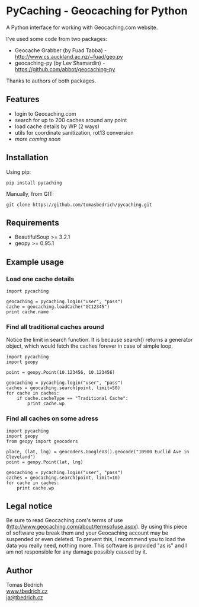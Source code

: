 # PyCaching - Geocaching for Python

A Python interface for working with Geocaching.com website.

I've used some code from two packages:

- Geocache Grabber (by Fuad Tabba) - http://www.cs.auckland.ac.nz/~fuad/geo.py
- geocaching-py (by Lev Shamardin) - https://github.com/abbot/geocaching-py

Thanks to authors of both packages.

## Features
- login to Geocaching.com
- search for up to 200 caches around any point
- load cache details by WP (2 ways)
- utils for coordinate sanitization, rot13 conversion
- _more coming soon_

## Installation

Using pip:

    pip install pycaching

Manually, from GIT:

    git clone https://github.com/tomasbedrich/pycaching.git

## Requirements
- BeautifulSoup >= 3.2.1
- geopy >= 0.95.1

## Example usage

### Load one cache details

    import pycaching

    geocaching = pycaching.login("user", "pass")
    cache = geocaching.loadCache("GC12345")
    print cache.name

### Find all traditional caches around

Notice the limit in search function. It is because search() returns a generator object, which would fetch the caches forever in case of simple loop.

    import pycaching
    import geopy
    
    point = geopy.Point(10.123456, 10.123456)

    geocaching = pycaching.login("user", "pass")
    caches = geocaching.search(point, limit=50)
    for cache in caches:
        if cache.cacheType == "Traditional Cache":
            print cache.wp

### Find all caches on some adress

    import pycaching
    import geopy
    from geopy import geocoders
    
    place, (lat, lng) = geocoders.GoogleV3().geocode("10900 Euclid Ave in Cleveland")
    point = geopy.Point(lat, lng)
    
    geocaching = pycaching.login("user", "pass")
    caches = geocaching.search(point, limit=10)
    for cache in caches:
        print cache.wp

## Legal notice

Be sure to read Geocaching.com's terms of use (http://www.geocaching.com/about/termsofuse.aspx). By using this piece of software you break them and your Geocaching account may be suspended or even deleted. To prevent this, I recommend you to load the data you really need, nothing more. This software is provided "as is" and I am not responsible for any damage possibly caused by it.

## Author

Tomas Bedrich  
www.tbedrich.cz  
ja@tbedrich.cz
